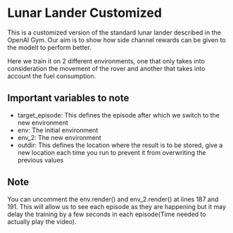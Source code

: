 # Lunar Lander Customized

This is a customized version of the standard lunar lander described in the OpenAI Gym. 
Our aim is to show how side channel rewards can be given to the modelt to perform better.

Here we train it on 2 different environments, one that only takes into consideration the movement of the rover and another that takes into account the fuel consumption.

## Important variables to note

 - target_episode: This defines the episode after which we switch to the new environment
 - env: The initial environment
 - env_2: The new environment
 - outdir: This defines the location where the result is to be stored, give a new location each time you run to prevent it from overwriting the previous values

## Note

You can uncomment the env.render() and env_2.render() at lines 187 and 191.
This will allow us to see each episode as they are happening but it may delay the training by a few seconds in each episode(Time needed to actually play the video).